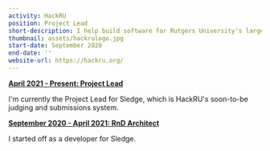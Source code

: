 ```yaml
---
activity: HackRU
position: Project Lead
short-description: I help build software for Rutgers University's largest hackathon!
thumbnail: assets/hackrulogo.jpg
start-date: September 2020
end-date: ''
website-url: https://hackru.org/
---
```


<ins>**April 2021 - Present: Project Lead**</ins>

I'm currently the Project Lead for Sledge, which is HackRU's soon-to-be judging and submissions system.

<ins>**September 2020 - April 2021: RnD Architect**</ins>

I started off as a developer for Sledge.
